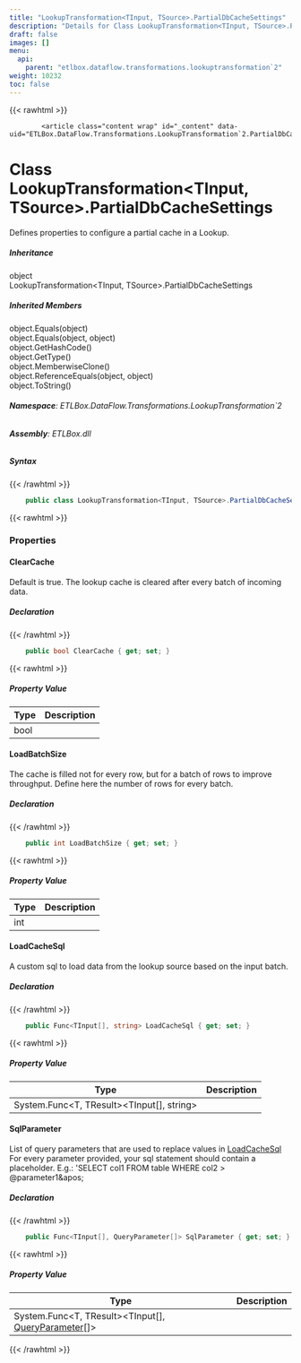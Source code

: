 ```yaml
---
title: "LookupTransformation<TInput, TSource>.PartialDbCacheSettings"
description: "Details for Class LookupTransformation<TInput, TSource>.PartialDbCacheSettings (ETLBox.DataFlow.Transformations.LookupTransformation`2)"
draft: false
images: []
menu:
  api:
    parent: "etlbox.dataflow.transformations.lookuptransformation`2"
weight: 10232
toc: false
---
```


{{< rawhtml >}}

            <article class="content wrap" id="_content" data-uid="ETLBox.DataFlow.Transformations.LookupTransformation`2.PartialDbCacheSettings">
  <h1 id="ETLBox_DataFlow_Transformations_LookupTransformation_2_PartialDbCacheSettings" data-uid="ETLBox.DataFlow.Transformations.LookupTransformation`2.PartialDbCacheSettings" class="text-break">Class LookupTransformation&lt;TInput, TSource&gt;.PartialDbCacheSettings
</h1>
  <div class="markdown level0 summary"><p>Defines properties to configure a partial cache in a Lookup.</p>
</div>
  <div class="markdown level0 conceptual"></div>
  <div class="inheritance">
    <h5>Inheritance</h5>
    <div class="level0"><span class="xref">object</span></div>
    <div class="level1"><span class="xref">LookupTransformation&lt;TInput, TSource&gt;.PartialDbCacheSettings</span></div>
  </div>
  <div class="inheritedMembers">
    <h5>Inherited Members</h5>
    <div>
      <span class="xref">object.Equals(object)</span>
    </div>
    <div>
      <span class="xref">object.Equals(object, object)</span>
    </div>
    <div>
      <span class="xref">object.GetHashCode()</span>
    </div>
    <div>
      <span class="xref">object.GetType()</span>
    </div>
    <div>
      <span class="xref">object.MemberwiseClone()</span>
    </div>
    <div>
      <span class="xref">object.ReferenceEquals(object, object)</span>
    </div>
    <div>
      <span class="xref">object.ToString()</span>
    </div>
  </div>
<h6><strong>Namespace</strong>: ETLBox.DataFlow.Transformations.LookupTransformation`2</h6>
  <h6><strong>Assembly</strong>: ETLBox.dll</h6>
  <h5 id="ETLBox_DataFlow_Transformations_LookupTransformation_2_PartialDbCacheSettings_syntax">Syntax</h5>
{{< /rawhtml >}}

```C#
    public class LookupTransformation<TInput, TSource>.PartialDbCacheSettings
```

{{< rawhtml >}}
  <h3 id="properties">Properties
</h3>
  <a id="ETLBox_DataFlow_Transformations_LookupTransformation_2_PartialDbCacheSettings_ClearCache_" data-uid="ETLBox.DataFlow.Transformations.LookupTransformation`2.PartialDbCacheSettings.ClearCache*"></a>
  <h4 id="ETLBox_DataFlow_Transformations_LookupTransformation_2_PartialDbCacheSettings_ClearCache" data-uid="ETLBox.DataFlow.Transformations.LookupTransformation`2.PartialDbCacheSettings.ClearCache">ClearCache</h4>
  <div class="markdown level1 summary"><p>Default is true. The lookup cache is cleared after every batch
of incoming data.</p>
</div>
  <div class="markdown level1 conceptual"></div>
  <h5 class="declaration">Declaration</h5>
{{< /rawhtml >}}

```C#
    public bool ClearCache { get; set; }
```

{{< rawhtml >}}
  <h5 class="propertyValue">Property Value</h5>
  <table class="table table-bordered table-striped table-condensed">
    <thead>
      <tr>
        <th>Type</th>
        <th>Description</th>
      </tr>
    </thead>
    <tbody>
      <tr>
        <td><span class="xref">bool</span></td>
        <td></td>
      </tr>
    </tbody>
  </table>
  <a id="ETLBox_DataFlow_Transformations_LookupTransformation_2_PartialDbCacheSettings_LoadBatchSize_" data-uid="ETLBox.DataFlow.Transformations.LookupTransformation`2.PartialDbCacheSettings.LoadBatchSize*"></a>
  <h4 id="ETLBox_DataFlow_Transformations_LookupTransformation_2_PartialDbCacheSettings_LoadBatchSize" data-uid="ETLBox.DataFlow.Transformations.LookupTransformation`2.PartialDbCacheSettings.LoadBatchSize">LoadBatchSize</h4>
  <div class="markdown level1 summary"><p>The cache is filled not for every row, but for a batch of rows to improve throughput.
Define here the number of rows for every batch.</p>
</div>
  <div class="markdown level1 conceptual"></div>
  <h5 class="declaration">Declaration</h5>
{{< /rawhtml >}}

```C#
    public int LoadBatchSize { get; set; }
```

{{< rawhtml >}}
  <h5 class="propertyValue">Property Value</h5>
  <table class="table table-bordered table-striped table-condensed">
    <thead>
      <tr>
        <th>Type</th>
        <th>Description</th>
      </tr>
    </thead>
    <tbody>
      <tr>
        <td><span class="xref">int</span></td>
        <td></td>
      </tr>
    </tbody>
  </table>
  <a id="ETLBox_DataFlow_Transformations_LookupTransformation_2_PartialDbCacheSettings_LoadCacheSql_" data-uid="ETLBox.DataFlow.Transformations.LookupTransformation`2.PartialDbCacheSettings.LoadCacheSql*"></a>
  <h4 id="ETLBox_DataFlow_Transformations_LookupTransformation_2_PartialDbCacheSettings_LoadCacheSql" data-uid="ETLBox.DataFlow.Transformations.LookupTransformation`2.PartialDbCacheSettings.LoadCacheSql">LoadCacheSql</h4>
  <div class="markdown level1 summary"><p>A custom sql to load data from the lookup source based on the input batch.</p>
</div>
  <div class="markdown level1 conceptual"></div>
  <h5 class="declaration">Declaration</h5>
{{< /rawhtml >}}

```C#
    public Func<TInput[], string> LoadCacheSql { get; set; }
```

{{< rawhtml >}}
  <h5 class="propertyValue">Property Value</h5>
  <table class="table table-bordered table-striped table-condensed">
    <thead>
      <tr>
        <th>Type</th>
        <th>Description</th>
      </tr>
    </thead>
    <tbody>
      <tr>
        <td><span class="xref">System.Func&lt;T, TResult&gt;</span>&lt;TInput[], <span class="xref">string</span>&gt;</td>
        <td></td>
      </tr>
    </tbody>
  </table>
  <a id="ETLBox_DataFlow_Transformations_LookupTransformation_2_PartialDbCacheSettings_SqlParameter_" data-uid="ETLBox.DataFlow.Transformations.LookupTransformation`2.PartialDbCacheSettings.SqlParameter*"></a>
  <h4 id="ETLBox_DataFlow_Transformations_LookupTransformation_2_PartialDbCacheSettings_SqlParameter" data-uid="ETLBox.DataFlow.Transformations.LookupTransformation`2.PartialDbCacheSettings.SqlParameter">SqlParameter</h4>
  <div class="markdown level1 summary"><p>List of query parameters that are used to replace values in <a class="xref" href="/api/etlbox.dataflow.transformations/lookuptransformation-2#partialdbcachesettings">LoadCacheSql</a>
For every parameter provided, your sql statement should contain a placeholder.
E.g.: 'SELECT col1 FROM table WHERE col2 &gt; @parameter1&amp;apos;</p>
</div>
  <div class="markdown level1 conceptual"></div>
  <h5 class="declaration">Declaration</h5>
{{< /rawhtml >}}

```C#
    public Func<TInput[], QueryParameter[]> SqlParameter { get; set; }
```

{{< rawhtml >}}
  <h5 class="propertyValue">Property Value</h5>
  <table class="table table-bordered table-striped table-condensed">
    <thead>
      <tr>
        <th>Type</th>
        <th>Description</th>
      </tr>
    </thead>
    <tbody>
      <tr>
        <td><span class="xref">System.Func&lt;T, TResult&gt;</span>&lt;TInput[], <a class="xref" href="/api/etlbox.controlflow/queryparameter">QueryParameter</a>[]&gt;</td>
        <td></td>
      </tr>
    </tbody>
  </table>

{{< /rawhtml >}}
